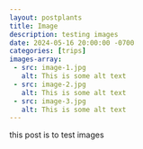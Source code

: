 ```yaml
---
layout: postplants
title: Image
description: testing images
date: 2024-05-16 20:00:00 -0700
categories: [trips]
images-array:
 - src: image-1.jpg
   alt: This is some alt text
 - src: image-2.jpg
   alt: This is some alt text
 - src: image-3.jpg
   alt: This is some alt text
---
```





this post is to test images

